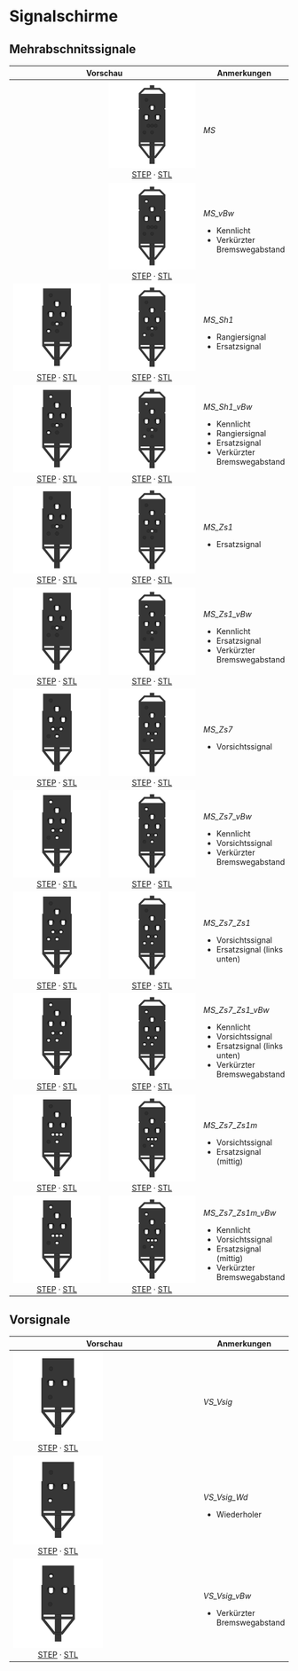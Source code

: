 # Signalschirme

## Mehrabschnitssignale

<table width="100%">
  <thead>
    <tr>
      <th colspan="2">Vorschau</th>
      <th>Anmerkungen</th>
    </tr>
  </thead>
  <tbody>
    <tr>
      <td width="200" align="center"></td>
      <td width="200" align="center">
        <img src="export/MS__B-front.png">
        <br>
        <a href="export/MS__B.step">STEP</a> · <a href="export/MS__B.stl">STL</a>
      </td>
      <td>
        <p>
          <em>MS</em>
        </p>
      </td>
    </tr>
    <tr>
      <td width="200" align="center"></td>
      <td width="200" align="center">
        <img src="export/MS_vBw__B-front.png">
        <br>
        <a href="export/MS_vBw__B.step">STEP</a> · <a href="export/MS_vBw__B.stl">STL</a>
      </td>
      <td>
        <p>
          <em>MS_vBw</em>
        </p>
        <ul>
          <li>Kennlicht</li>
          <li>Verkürzter Bremswegabstand</li>
        </ul>
      </td>
    </tr>
    <tr>
      <td width="200" align="center">
        <img src="export/MS_Sh1__A-front.png">
        <br>
        <a href="export/MS_Sh1__A.step">STEP</a> · <a href="export/MS_Sh1__A.stl">STL</a>
      </td>
      <td width="200" align="center">
        <img src="export/MS_Sh1__B-front.png">
        <br>
        <a href="export/MS_Sh1__B.step">STEP</a> · <a href="export/MS_Sh1__B.stl">STL</a>
      </td>
      <td>
        <p>
          <em>MS_Sh1</em>
        </p>
        <ul>
          <li>Rangiersignal</li>
          <li>Ersatzsignal</li>
        </ul>
      </td>
    </tr>
    <tr>
      <td width="200" align="center">
        <img src="export/MS_Sh1_vBw__A-front.png">
        <br>
        <a href="export/MS_Sh1_vBw__A.step">STEP</a> · <a href="export/MS_Sh1_vBw__A.stl">STL</a>
      </td>
      <td width="200" align="center">
        <img src="export/MS_Sh1_vBw__B-front.png">
        <br>
        <a href="export/MS_Sh1_vBw__B.step">STEP</a> · <a href="export/MS_Sh1_vBw__B.stl">STL</a>
      </td>
      <td>
        <p>
          <em>MS_Sh1_vBw</em>
        </p>
        <ul>
          <li>Kennlicht</li>
          <li>Rangiersignal</li>
          <li>Ersatzsignal</li>
          <li>Verkürzter Bremswegabstand</li>
        </ul>
      </td>
    </tr>
    <tr>
      <td width="200" align="center">
        <img src="export/MS_Zs1__A-front.png">
        <br>
        <a href="export/MS_Zs1__A.step">STEP</a> · <a href="export/MS_Zs1__A.stl">STL</a>
      </td>
      <td width="200" align="center">
        <img src="export/MS_Zs1__B-front.png">
        <br>
        <a href="export/MS_Zs1__B.step">STEP</a> · <a href="export/MS_Zs1__B.stl">STL</a>
      </td>
      <td>
        <p>
          <em>MS_Zs1</em>
        </p>
        <ul>
          <li>Ersatzsignal</li>
        </ul>
      </td>
    </tr>
    <tr>
      <td width="200" align="center">
        <img src="export/MS_Zs1_vBw__A-front.png">
        <br>
        <a href="export/MS_Zs1_vBw__A.step">STEP</a> · <a href="export/MS_Zs1_vBw__A.stl">STL</a>
      </td>
      <td width="200" align="center">
        <img src="export/MS_Zs1_vBw__B-front.png">
        <br>
        <a href="export/MS_Zs1_vBw__B.step">STEP</a> · <a href="export/MS_Zs1_vBw__B.stl">STL</a>
      </td>
      <td>
        <p>
          <em>MS_Zs1_vBw</em>
        </p>
        <ul>
          <li>Kennlicht</li>
          <li>Ersatzsignal</li>
          <li>Verkürzter Bremswegabstand</li>
        </ul>
      </td>
    </tr>
    <tr>
      <td width="200" align="center">
        <img src="export/MS_Zs7__A-front.png">
        <br>
        <a href="export/MS_Zs7__A.step">STEP</a> · <a href="export/MS_Zs7__A.stl">STL</a>
      </td>
      <td width="200" align="center">
        <img src="export/MS_Zs7__B-front.png">
        <br>
        <a href="export/MS_Zs7__B.step">STEP</a> · <a href="export/MS_Zs7__B.stl">STL</a>
      </td>
      <td>
        <p>
          <em>MS_Zs7</em>
        </p>
        <ul>
          <li>Vorsichtssignal</li>
        </ul>
      </td>
    </tr>
    <tr>
      <td width="200" align="center">
        <img src="export/MS_Zs7_vBw__A-front.png">
        <br>
        <a href="export/MS_Zs7_vBw__A.step">STEP</a> · <a href="export/MS_Zs7_vBw__A.stl">STL</a>
      </td>
      <td width="200" align="center">
        <img src="export/MS_Zs7_vBw__B-front.png">
        <br>
        <a href="export/MS_Zs7_vBw__B.step">STEP</a> · <a href="export/MS_Zs7_vBw__B.stl">STL</a>
      </td>
      <td>
        <p>
          <em>MS_Zs7_vBw</em>
        </p>
        <ul>
          <li>Kennlicht</li>
          <li>Vorsichtssignal</li>
          <li>Verkürzter Bremswegabstand</li>
        </ul>
      </td>
    </tr>
    <tr>
      <td width="200" align="center">
        <img src="export/MS_Zs7_Zs1__A-front.png">
        <br>
        <a href="export/MS_Zs7_Zs1__A.step">STEP</a> · <a href="export/MS_Zs7_Zs1__A.stl">STL</a>
      </td>
      <td width="200" align="center">
        <img src="export/MS_Zs7_Zs1__B-front.png">
        <br>
        <a href="export/MS_Zs7_Zs1__B.step">STEP</a> · <a href="export/MS_Zs7_Zs1__B.stl">STL</a>
      </td>
      <td>
        <p>
          <em>MS_Zs7_Zs1</em>
        </p>
        <ul>
          <li>Vorsichtssignal</li>
          <li>Ersatzsignal (links unten)</li>
        </ul>
      </td>
    </tr>
    <tr>
      <td width="200" align="center">
        <img src="export/MS_Zs7_Zs1_vBw__A-front.png">
        <br>
        <a href="export/MS_Zs7_Zs1_vBw__A.step">STEP</a> · <a href="export/MS_Zs7_Zs1_vBw__A.stl">STL</a>
      </td>
      <td width="200" align="center">
        <img src="export/MS_Zs7_Zs1_vBw__B-front.png">
        <br>
        <a href="export/MS_Zs7_Zs1_vBw__B.step">STEP</a> · <a href="export/MS_Zs7_Zs1_vBw__B.stl">STL</a>
      </td>
      <td>
        <p>
          <em>MS_Zs7_Zs1_vBw</em>
        </p>
        <ul>
          <li>Kennlicht</li>
          <li>Vorsichtssignal</li>
          <li>Ersatzsignal (links unten)</li>
          <li>Verkürzter Bremswegabstand</li>
        </ul>
      </td>
    </tr>
    <tr>
      <td width="200" align="center">
        <img src="export/MS_Zs7_Zs1m__A-front.png">
        <br>
        <a href="export/MS_Zs7_Zs1m__A.step">STEP</a> · <a href="export/MS_Zs7_Zs1m__A.stl">STL</a>
      </td>
      <td width="200" align="center">
        <img src="export/MS_Zs7_Zs1m__B-front.png">
        <br>
        <a href="export/MS_Zs7_Zs1m__B.step">STEP</a> · <a href="export/MS_Zs7_Zs1m__B.stl">STL</a>
      </td>
      <td>
        <p>
          <em>MS_Zs7_Zs1m</em>
        </p>
        <ul>
          <li>Vorsichtssignal</li>
          <li>Ersatzsignal (mittig)</li>
        </ul>
      </td>
    </tr>
    <tr>
      <td width="200" align="center">
        <img src="export/MS_Zs7_Zs1m_vBw__A-front.png">
        <br>
        <a href="export/MS_Zs7_Zs1m_vBw__A.step">STEP</a> · <a href="export/MS_Zs7_Zs1m_vBw__A.stl">STL</a>
      </td>
      <td width="200" align="center">
        <img src="export/MS_Zs7_Zs1m_vBw__B-front.png">
        <br>
        <a href="export/MS_Zs7_Zs1m_vBw__B.step">STEP</a> · <a href="export/MS_Zs7_Zs1m_vBw__B.stl">STL</a>
      </td>
      <td>
        <p>
          <em>MS_Zs7_Zs1m_vBw</em>
        </p>
        <ul>
          <li>Kennlicht</li>
          <li>Vorsichtssignal</li>
          <li>Ersatzsignal (mittig)</li>
          <li>Verkürzter Bremswegabstand</li>
        </ul>
      </td>
    </tr>
  </tbody>
</table>

## Vorsignale

<table width="100%">
  <thead>
    <tr>
      <th colspan="2">Vorschau</th>
      <th>Anmerkungen</th>
    </tr>
  </thead>
  <tbody>
    <tr>
      <td width="200" align="center">
        <img src="export/VS_Vsig-front.png">
        <br>
        <a href="export/VS_Vsig.step">STEP</a> · <a href="export/VS_Vsig.stl">STL</a>
      </td>
      <td width="200" align="center"></td>
      <td>
        <p>
          <em>VS_Vsig</em>
        </p>
      </td>
    </tr>
    <tr>
      <td width="200" align="center">
        <img src="export/VS_Vsig_Wd-front.png">
        <br>
        <a href="export/VS_Vsig_Wd.step">STEP</a> · <a href="export/VS_Vsig_Wd.stl">STL</a>
      </td>
      <td width="200" align="center"></td>
      <td>
        <p>
          <em>VS_Vsig_Wd</em>
        </p>
        <ul>
          <li>Wiederholer</li>
        </ul>
      </td>
    </tr>
    <tr>
      <td width="200" align="center">
        <img src="export/VS_Vsig_vBw-front.png">
        <br>
        <a href="export/VS_Vsig_vBw.step">STEP</a> · <a href="export/VS_Vsig_vBw.stl">STL</a>
      </td>
      <td width="200" align="center"></td>
      <td>
        <p>
          <em>VS_Vsig_vBw</em>
        </p>
        <ul>
          <li>Verkürzter Bremswegabstand</li>
        </ul>
      </td>
    </tr>
  </tbody>
</table>
